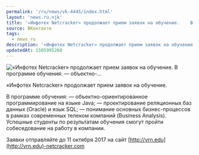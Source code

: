 ```yaml
---
permalink: '/ru/news/vk-4445/index.html'
layout: 'news.ru.njk'
title: '«Инфотех Netcracker» продолжает прием заявок на обучение.    В программе обучения:  — объектно-…'
source: ВКонтакте
tags:
  - news_ru
description: '«Инфотех Netcracker» продолжает прием заявок на обучение.    В программе обучения:  — объектно-…'
updatedAt: 1505995260
---
```

![«Инфотех Netcracker» продолжает прием заявок на обучение.    В программе обучения:  — объектно-…](https://sun9-65.userapi.com/impf/c840526/v840526319/9044/I_SgqX4E0QY.jpg?size=1280x853&quality=96&sign=37b3736abaa145e95e96ae6405a95435&c_uniq_tag=MxuWURzp-6aK_Z_oqF8nj1OT8ZCGcQUIZf39nUyVCe0&type=album)

«Инфотех Netcracker» продолжает прием заявок на обучение.

В программе обучения:
— объектно-ориентированное программирование на языке Java;
— проектирование реляционных баз данных (Oracle) и язык SQL;
— понимание основных бизнес-процессов в рамках современных телеком компаний (Business Analysis).
Успешные студенты по результатам обучения смогут пройти собеседование на работу в компании.

Заявки отправляйте до 11 октября 2017 на сайт [http://vrn.edu](http://vrn.edu)-netcracker.com
